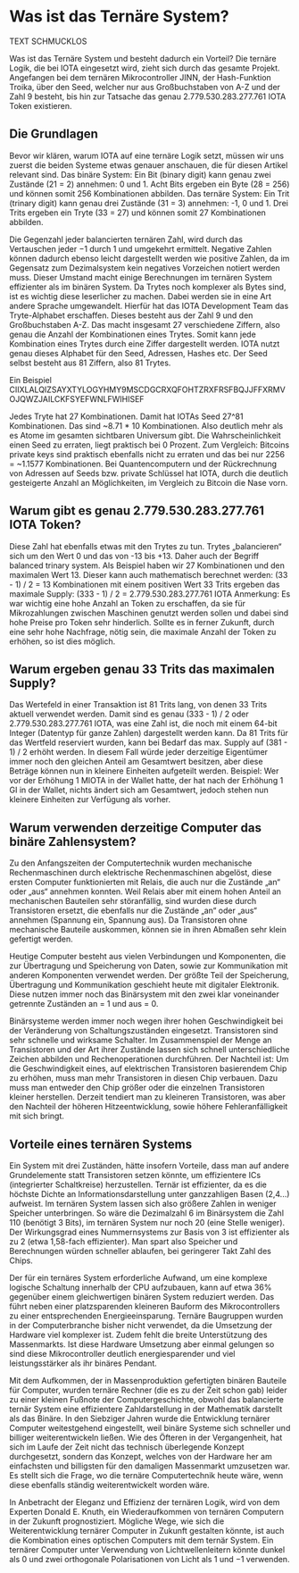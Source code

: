 # Was ist das Ternäre System?

TEXT SCHMUCKLOS

Was ist das Ternäre System und besteht dadurch ein Vorteil?
Die ternäre Logik, die bei IOTA eingesetzt wird, zieht sich durch das gesamte Projekt. Angefangen bei dem ternären Mikrocontroller JINN, der Hash-Funktion Troika, über den Seed, welcher nur aus Großbuchstaben von A-Z und der Zahl 9 besteht, bis hin zur Tatsache das genau 2.779.530.283.277.761 IOTA Token existieren.

## Die Grundlagen
Bevor wir klären, warum IOTA auf eine ternäre Logik setzt, müssen wir uns zuerst die beiden Systeme etwas genauer anschauen, die für diesen Artikel relevant sind.
Das binäre System: Ein Bit (binary digit) kann genau zwei Zustände (21 = 2) annehmen: 0 und 1. Acht Bits ergeben ein Byte (28 = 256) und können somit 256 Kombinationen abbilden.
Das ternäre System: Ein Trit (trinary digit) kann genau drei Zustände (31 = 3) annehmen: -1, 0 und 1. Drei Trits ergeben ein Tryte (33 = 27) und können somit 27 Kombinationen abbilden.

Die Gegenzahl jeder balancierten ternären Zahl, wird durch das Vertauschen jeder −1 durch 1 und umgekehrt ermittelt. Negative Zahlen können dadurch ebenso leicht dargestellt werden wie positive Zahlen, da im Gegensatz zum Dezimalsystem kein negatives Vorzeichen notiert werden muss. Dieser Umstand macht einige Berechnungen im ternären System effizienter als im binären System. Da Trytes noch komplexer als Bytes sind, ist es wichtig diese leserlicher zu machen. Dabei werden sie in eine Art andere Sprache umgewandelt. Hierfür hat das IOTA Development Team das Tryte-Alphabet erschaffen. Dieses besteht aus der Zahl 9 und den Großbuchstaben A-Z. Das macht insgesamt 27 verschiedene Ziffern, also genau die Anzahl der Kombinationen eines Trytes. Somit kann jede Kombination eines Trytes durch eine Ziffer dargestellt werden. IOTA nutzt genau dieses Alphabet für den Seed, Adressen, Hashes etc. Der Seed selbst besteht aus 81 Ziffern, also 81 Trytes.

Ein Beispiel
CIIXLALQIZSAYXTYLOGYHMY9MSCDGCRXQFOHTZRXFRSFBQJJFFXRMVOJQWZJAILCKFSYEFWNLFWIHISEF

Jedes Tryte hat 27 Kombinationen. Damit hat IOTAs Seed 27^81 Kombinationen. Das sind ~8.71 * 10 Kombinationen. Also deutlich mehr als es Atome im gesamten sichtbaren Universum gibt. Die Wahrscheinlichkeit einen Seed zu erraten, liegt praktisch bei 0 Prozent. Zum Vergleich: Bitcoins private keys sind praktisch ebenfalls nicht zu erraten und das bei nur 2256 = ~1.1577 Kombinationen. Bei Quantencomputern und der Rückrechnung von Adressen auf Seeds bzw. private Schlüssel hat IOTA, durch die deutlich gesteigerte Anzahl an Möglichkeiten, im Vergleich zu Bitcoin die Nase vorn.

## Warum gibt es genau 2.779.530.283.277.761 IOTA Token?
Diese Zahl hat ebenfalls etwas mit den Trytes zu tun. Trytes „balancieren“ sich um den Wert 0 und das von -13 bis +13. Daher auch der Begriff balanced trinary system. Als Beispiel haben wir 27 Kombinationen und den maximalen Wert 13. Dieser kann auch mathematisch berechnet werden:
(33 - 1) / 2 = 13 Kombinationen mit einem positiven Wert
33 Trits ergeben das maximale Supply: (333 - 1) / 2 = 2.779.530.283.277.761 IOTA
Anmerkung: Es war wichtig eine hohe Anzahl an Token zu erschaffen, da sie für Mikrozahlungen zwischen Maschinen genutzt werden sollen und dabei sind hohe Preise pro Token sehr hinderlich. Sollte es in ferner Zukunft, durch eine sehr hohe Nachfrage, nötig sein, die maximale Anzahl der Token zu erhöhen, so ist dies möglich.

## Warum ergeben genau 33 Trits das maximalen Supply?
Das Wertefeld in einer Transaktion ist 81 Trits lang, von denen 33 Trits aktuell verwendet werden. Damit sind es genau (333 - 1) / 2 oder 2.779.530.283.277.761 IOTA, was eine Zahl ist, die noch mit einem 64-bit Integer (Datentyp für ganze Zahlen) dargestellt werden kann.
Da 81 Trits für das Wertfeld reserviert wurden, kann bei Bedarf das max. Supply auf (381 - 1) / 2 erhöht werden. In diesem Fall würde jeder derzeitige Eigentümer immer noch den gleichen Anteil am Gesamtwert besitzen, aber diese Beträge können nun in kleinere Einheiten aufgeteilt werden. Beispiel: Wer vor der Erhöhung 1 MIOTA in der Wallet hatte, der hat nach der Erhöhung 1 GI in der Wallet, nichts ändert sich am Gesamtwert, jedoch stehen nun kleinere Einheiten zur Verfügung als vorher.

## Warum verwenden derzeitige Computer das binäre Zahlensystem?
Zu den Anfangszeiten der Computertechnik wurden mechanische Rechenmaschinen durch elektrische Rechenmaschinen abgelöst, diese ersten Computer funktionierten mit Relais, die auch nur die Zustände „an“ oder „aus“ annehmen konnten. Weil Relais aber mit einem hohen Anteil an mechanischen Bauteilen sehr störanfällig, sind wurden diese durch Transistoren ersetzt, die ebenfalls nur die Zustände „an“ oder „aus“ annehmen (Spannung ein, Spannung aus). Da Transistoren ohne mechanische Bauteile auskommen, können sie in ihren Abmaßen sehr klein gefertigt werden.

Heutige Computer besteht aus vielen Verbindungen und Komponenten, die zur Übertragung und Speicherung von Daten, sowie zur Kommunikation mit anderen Komponenten verwendet werden. Der größte Teil der Speicherung, Übertragung und Kommunikation geschieht heute mit digitaler Elektronik. Diese nutzen immer noch das Binärsystem mit den zwei klar voneinander getrennte Zuständen an = 1 und aus = 0.

Binärsysteme werden immer noch wegen ihrer hohen Geschwindigkeit bei der Veränderung von Schaltungszuständen eingesetzt. Transistoren sind sehr schnelle und wirksame Schalter. Im Zusammenspiel der Menge an Transistoren und der Art ihrer Zustände lassen sich schnell unterschiedliche Zeichen abbilden und Rechenoperationen durchführen. Der Nachteil ist: Um die Geschwindigkeit eines, auf elektrischen Transistoren basierendem Chip zu erhöhen, muss man mehr Transistoren in diesen Chip verbauen. Dazu muss man entweder den Chip größer oder die einzelnen Transistoren kleiner herstellen. Derzeit tendiert man zu kleineren Transistoren, was aber den Nachteil der höheren Hitzeentwicklung, sowie höhere Fehleranfälligkeit mit sich bringt.

## Vorteile eines ternären Systems
Ein System mit drei Zuständen, hätte insofern Vorteile, dass man auf andere Grundelemente statt Transistoren setzen könnte, um effizientere ICs (integrierter Schaltkreise) herzustellen. Ternär ist effizienter, da es die höchste Dichte an Informationsdarstellung unter ganzzahligen Basen (2,4...) aufweist. Im ternären System lassen sich also größere Zahlen in weniger Speicher unterbringen. So wäre die Dezimalzahl 6 im Binärsystem die Zahl 110 (benötigt 3 Bits), im ternären System nur noch 20 (eine Stelle weniger). Der Wirkungsgrad eines Nummernsystems zur Basis von 3 ist effizienter als zu 2 (etwa 1,58-fach effizienter). Man spart also Speicher und Berechnungen würden schneller ablaufen, bei geringerer Takt Zahl des Chips.

Der für ein ternäres System erforderliche Aufwand, um eine komplexe logische Schaltung innerhalb der CPU aufzubauen, kann auf etwa 36% gegenüber einem gleichwertigen binären System reduziert werden. Das führt neben einer platzsparenden kleineren Bauform des Mikrocontrollers zu einer entsprechenden Energieeinsparung. Ternäre Baugruppen wurden in der Computerbranche bisher nicht verwendet, da die Umsetzung der Hardware viel komplexer ist. Zudem fehlt die breite Unterstützung des Massenmarkts. Ist
diese Hardware Umsetzung aber einmal gelungen so sind diese Mikrocontroller deutlich energiesparender und viel leistungsstärker als ihr binäres Pendant.

Mit dem Aufkommen, der in Massenproduktion gefertigten binären Bauteile für Computer, wurden ternäre Rechner (die es zu der Zeit schon gab) leider zu einer kleinen Fußnote der Computergeschichte, obwohl das balancierte ternär System eine effizientere Zahldarstellung in der Mathematik darstellt als das Binäre. In den Siebziger Jahren wurde die Entwicklung ternärer Computer weitestgehend eingestellt, weil binäre Systeme sich schneller und billiger weiterentwickeln ließen. Wie des Öfteren in der Vergangenheit, hat sich im Laufe der Zeit nicht das technisch überlegende Konzept durchgesetzt, sondern das Konzept, welches von der Hardware her am einfachsten und billigsten für den damaligen Massenmarkt umzusetzen war. Es stellt sich die Frage, wo die ternäre Computertechnik heute wäre, wenn diese ebenfalls ständig weiterentwickelt worden wäre.

In Anbetracht der Eleganz und Effizienz der ternären Logik, wird von dem Experten Donald E. Knuth, ein Wiederaufkommen von ternären Computern in der Zukunft prognostiziert. Mögliche Wege, wie sich die Weiterentwicklung ternärer Computer in Zukunft gestalten könnte, ist auch die Kombination eines optischen Computers mit dem ternär System. Ein ternärer Computer unter Verwendung von Lichtwellenleitern könnte dunkel als 0 und zwei orthogonale Polarisationen von Licht als 1 und −1 verwenden.